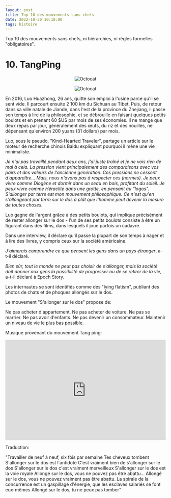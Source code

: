 ```yaml
---
layout: post
title: Top 10 des mouvements sans chefs
date: 2022-10-30 10:18:00
tags: histoire
---
```


Top 10 des mouvements sans chefs, ni hiérarchies, ni règles formelles "obligatoires".

# 10. TangPing

<span style="display:block;text-align:center">![Octocat]({{site.baseurl}}/assets/img/lie-flat-blog-1.jpg)</span>

<span style="display:block;text-align:center">![Octocat]({{site.baseurl}}/assets/img/lying-flat.jpg)</span>

En 2016, Luo Huazhong, 26 ans, quitte son emploi à l'usine parce qu'il se sent vide. Il parcourt ensuite 2 100 km du Sichuan au Tibet. Puis, de retour dans sa ville natale de Jiande, dans l'est de la province du Zhejiang, il passe son temps à lire de la philosophie, et se débrouille en faisant quelques petits boulots et en prenant 60 $US par mois de ses économies. Il ne mange que deux repas par jour, généralement des œufs, du riz et des nouilles, ne dépensant qu'environ 200 yuans (31 dollars) par mois.

Luo, sous le pseudo, "Kind-Hearted Traveler", partage un article sur le moteur de recherche chinois Baidu expliquant pourquoi il mène une vie minimaliste.

<em>Je n'ai pas travaillé pendant deux ans, j'ai juste traîné et je ne vois rien de mal à cela. La pression vient principalement des comparaisons avec vos pairs et des valeurs de l'ancienne génération. Ces pressions ne cessent d'apparaître… Mais, nous n'avons pas à respecter ces (normes). Je peux vivre comme Diogène et dormir dans un seau en bois, profitant du soleil. Je peux vivre comme Héraclite dans une grotte, en pensant au "logos". S'allonger par terre est mon mouvement philosophique. Ce n'est qu'en s'allongeant par terre sur le dos à plât que l'homme peut devenir la mesure de toutes choses.</em>

Luo gagne de l'argent grâce à des petits boulots, qui implique précisément de rester allonger sur le dos - l'un de ses petits boulots consiste à être un figurant dans des films, dans lesquels il joue parfois un cadavre.

Dans une interview, il déclare qu'il passe la plupart de son temps à nager et à lire des livres, y compris ceux sur la société américaine.

<em>J'aimerais comprendre ce que pensent les gens dans un pays étranger</em>, a-t-il déclaré.

<em>Bien sûr, tout le monde ne peut pas choisir de s'allonger, mais la société doit donner aux gens la possibilité de progresser ou de se retirer de la vie</em>, a-t-il déclaré à Epoch Story.

Les internautes se sont identifiés comme des "lying flatism", publiant des photos de chats et de phoques allongés sur le dos.

Le mouvement "S'allonger sur le dos" propose de:

Ne pas acheter d'appartement.
Ne pas acheter de voiture.
Ne pas se marrier.
Ne pas avoir d'enfants.
Ne pas devenir un consommateur.
Maintenir un niveau de vie le plus bas possible.

Musique provenant du mouvement Tang ping:

<p style="text-align:center"><iframe width="100%" height="315" src="https://www.youtube.com/embed/corZx0a1yRU" frameborder="0" allowfullscreen></iframe></p>

Traduction:

"Travailler de neuf à neuf, six fois par semaine
Tes cheveux tombent
S'allonger sur le dos est l'antidote
C'est vraiment bien de s'allonger sur le dos
S'allonger sur le dos c'est vraiment merveilleux
S'allonger sur le dos est la voie royale
Allongé sur le dos, vous ne pouvez pas être abattu…
Allongé sur le dos, vous ne pouvez vraiment pas être abattu.
La spirale de la concurrence est un gaspillage d'énergie, que les esclaves salariés se font eux-mêmes
Allongé sur le dos, tu ne peux pas tomber"
